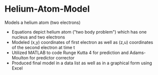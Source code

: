 # Helium-Atom-Model
Models a helium atom (two electrons)
- Equations depict helium atom ("two body problem") which has one nucleus and two electrons
- Modeled (x,y) coordinates of first electron as well as (z,u) coordinates of the second electron at time t
- Utilized MATLAB to code Runge Kutta 4 for prediction and Adams-Moulton for predictor corrector
- Produced final model in a data list as well as in a graphical form using Excel
